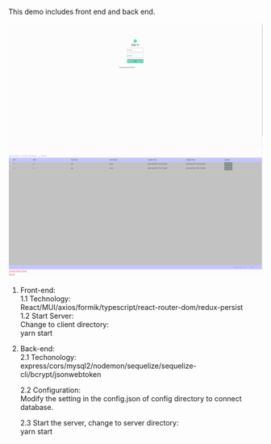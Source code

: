 This demo includes front end and back end.<br/>

![Alt text](image.png)
![Alt text](image-1.png)

1. Front-end:<br/>
   1.1 Technology:<br/>
   React/MUI/axios/formik/typescript/react-router-dom/redux-persist<br/>
   1.2 Start Server:<br/>
   Change to client directory:<br/>
   yarn start<br/>

2. Back-end:<br/>
   2.1 Techonology:<br/>
   express/cors/mysql2/nodemon/sequelize/sequelize-cli/bcrypt/jsonwebtoken<br/>

   2.2 Configuration:<br/>
   Modify the setting in the config.json of config directory to connect database.<br/>

   2.3 Start the server, change to server directory:<br/>
   yarn start <br/>
